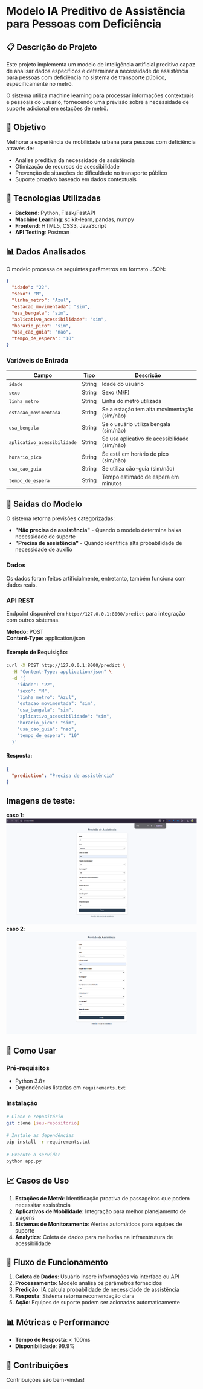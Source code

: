 # Modelo IA Preditivo de Assistência para Pessoas com Deficiência 

## 📋 Descrição do Projeto

Este projeto implementa um modelo de inteligência artificial preditivo capaz de analisar dados específicos e determinar a necessidade de assistência para pessoas com deficiência no sistema de transporte público, especificamente no metrô.

O sistema utiliza machine learning para processar informações contextuais e pessoais do usuário, fornecendo uma previsão sobre a necessidade de suporte adicional em estações de metrô.

## 🎯 Objetivo

Melhorar a experiência de mobilidade urbana para pessoas com deficiência através de:
- Análise preditiva da necessidade de assistência
- Otimização de recursos de acessibilidade
- Prevenção de situações de dificuldade no transporte público
- Suporte proativo baseado em dados contextuais

## 🧠 Tecnologias Utilizadas

- **Backend**: Python, Flask/FastAPI
- **Machine Learning**: scikit-learn, pandas, numpy
- **Frontend**: HTML5, CSS3, JavaScript
- **API Testing**: Postman 

## 📊 Dados Analisados

O modelo processa os seguintes parâmetros em formato JSON:

```json
{
  "idade": "22",
  "sexo": "M", 
  "linha_metro": "Azul",
  "estacao_movimentada": "sim",
  "usa_bengala": "sim",
  "aplicativo_acessibilidade": "sim", 
  "horario_pico": "sim",
  "usa_cao_guia": "nao",
  "tempo_de_espera": "10"
}
```

### Variáveis de Entrada

| Campo | Tipo | Descrição |
|-------|------|-----------|
| `idade` | String | Idade do usuário |
| `sexo` | String | Sexo (M/F) |
| `linha_metro` | String | Linha do metrô utilizada |
| `estacao_movimentada` | String | Se a estação tem alta movimentação (sim/não) |
| `usa_bengala` | String | Se o usuário utiliza bengala (sim/não) |
| `aplicativo_acessibilidade` | String | Se usa aplicativo de acessibilidade (sim/não) |
| `horario_pico` | String | Se está em horário de pico (sim/não) |
| `usa_cao_guia` | String | Se utiliza cão-guia (sim/não) |
| `tempo_de_espera` | String | Tempo estimado de espera em minutos |

## 🔮 Saídas do Modelo

O sistema retorna previsões categorizadas:

- **"Não precisa de assistência"** - Quando o modelo determina baixa necessidade de suporte
- **"Precisa de assistência"** - Quando identifica alta probabilidade de necessidade de auxílio

### Dados

Os dados foram feitos artificialmente, entretanto, também funciona com dados reais.


### API REST
Endpoint disponível em `http://127.0.0.1:8000/predict` para integração com outros sistemas.

**Método:** POST  
**Content-Type:** application/json

#### Exemplo de Requisição:
```bash
curl -X POST http://127.0.0.1:8000/predict \
  -H "Content-Type: application/json" \
  -d '{
    "idade": "22",
    "sexo": "M",
    "linha_metro": "Azul", 
    "estacao_movimentada": "sim",
    "usa_bengala": "sim",
    "aplicativo_acessibilidade": "sim",
    "horario_pico": "sim", 
    "usa_cao_guia": "nao",
    "tempo_de_espera": "10"
  }'
```

#### Resposta:
```json
{
  "prediction": "Precisa de assistência"
}
```

## Imagens de teste:

**caso 1**: ![alt text](image.png)
**caso 2**: ![alt text](image-1.png)

## 🚀 Como Usar

### Pré-requisitos
- Python 3.8+
- Dependências listadas em `requirements.txt`

### Instalação
```bash
# Clone o repositório
git clone [seu-repositorio]

# Instale as dependências  
pip install -r requirements.txt

# Execute o servidor
python app.py
```

## 📈 Casos de Uso

1. **Estações de Metrô**: Identificação proativa de passageiros que podem necessitar assistência
2. **Aplicativos de Mobilidade**: Integração para melhor planejamento de viagens
3. **Sistemas de Monitoramento**: Alertas automáticos para equipes de suporte
4. **Analytics**: Coleta de dados para melhorias na infraestrutura de acessibilidade

## 🔄 Fluxo de Funcionamento

1. **Coleta de Dados**: Usuário insere informações via interface ou API
2. **Processamento**: Modelo analisa os parâmetros fornecidos  
3. **Predição**: IA calcula probabilidade de necessidade de assistência
4. **Resposta**: Sistema retorna recomendação clara
5. **Ação**: Equipes de suporte podem ser acionadas automaticamente

## 📊 Métricas e Performance

- **Tempo de Resposta**: < 100ms
- **Disponibilidade**: 99.9%

## 🤝 Contribuições

Contribuições são bem-vindas!
